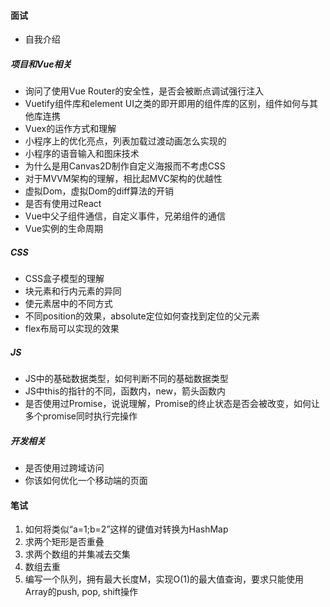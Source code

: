 #### 面试

- 自我介绍

##### 项目和Vue相关

- 询问了使用Vue Router的安全性，是否会被断点调试强行注入
- Vuetify组件库和element UI之类的即开即用的组件库的区别，组件如何与其他库连携
- Vuex的运作方式和理解
- 小程序上的优化亮点，列表加载过渡动画怎么实现的
- 小程序的语音输入和图床技术
- 为什么是用Canvas2D制作自定义海报而不考虑CSS
- 对于MVVM架构的理解，相比起MVC架构的优越性
- 虚拟Dom，虚拟Dom的diff算法的开销
- 是否有使用过React
- Vue中父子组件通信，自定义事件，兄弟组件的通信
- Vue实例的生命周期

##### CSS

- CSS盒子模型的理解
- 块元素和行内元素的异同
- 使元素居中的不同方式
- 不同position的效果，absolute定位如何查找到定位的父元素
- flex布局可以实现的效果

##### JS

- JS中的基础数据类型，如何判断不同的基础数据类型
- JS中this的指针的不同，函数内，new，箭头函数内
- 是否使用过Promise，说说理解，Promise的终止状态是否会被改变，如何让多个promise同时执行完操作

##### 开发相关

- 是否使用过跨域访问
- 你该如何优化一个移动端的页面



#### 笔试

1. 如何将类似“a=1;b=2”这样的键值对转换为HashMap
2. 求两个矩形是否重叠
3. 求两个数组的并集减去交集
4. 数组去重
5. 编写一个队列，拥有最大长度M，实现O(1)的最大值查询，要求只能使用Array的push, pop, shift操作